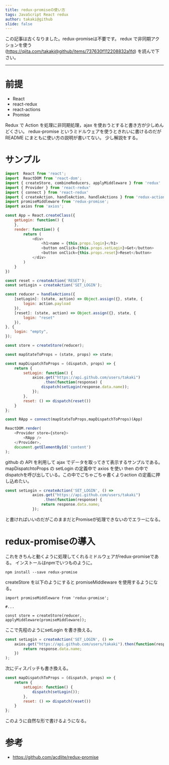 ```yaml
---
title: redux-promiseの使い方
tags: JavaScript React redux
author: takaki@github
slide: false
---
```

この記事は古くなりました。redux-promiseは不要です。
redux で非同期アクションを使う (https://qiita.com/takaki@github/items/737630f112208832a1fd)
を読んで下さい。

---

# 前提
* React
* react-redux
* react-actions
* Promise

Redux で Action を処理に非同期処理，ajax を使おうとすると書き方が少しめんどくさい。 redux-promise というミドルウェアを使うときれいに書けるのだが README にまともに使い方の説明が書いてない。
少し解説をする。

# サンプル
```js
import  React from 'react';
import  ReactDOM from 'react-dom';
import { createStore, combineReducers, applyMiddleware } from 'redux'
import { Provider } from 'react-redux'
import { connect } from 'react-redux'
import { createAction, handleAction, handleActions } from 'redux-actions';
import promiseMiddleware from 'redux-promise';
import axios from 'axios';

const App = React.createClass({
    getLogin: function() {
    },
    render: function() {
        return (
            <div>
                <h1>name = {this.props.login}</h1>
                <button onClick={this.props.setLogin}>Get</button>
                <button onClick={this.props.reset}>Reset</button>
            </div>
        )
    }
})

const reset = createAction('RESET');
const setLogin = createAction('SET_LOGIN');

const reducer = handleActions({
    [setLogin]: (state, action) => Object.assign({}, state, {
        login: action.payload
    }),
    [reset]: (state, action) => Object.assign({}, state, {
        login: "reset"
    }),
}, {
    login: "empty",
});

const store = createStore(reducer);

const mapStateToProps = (state, props) => state;

const mapDispatchToProps = (dispatch, props) => {
    return {
        setLogin: function() {
            axios.get("https://api.github.com/users/takaki")
                 .then(function(response) {
                dispatch(setLogin(response.data.name));
            });
        },
        reset: () => dispatch(reset())
    }
};

const RApp = connect(mapStateToProps,mapDispatchToProps)(App)

ReactDOM.render(
    <Provider store={store}>
        <RApp />
    </Provider>,
    document.getElementById('content')
);
```

github の API を利用して ajax でデータを取ってきて表示するサンプルである。
mapDispatchtoProps の setLogin の定義中で axios を使い then の中でdispatchを呼び出している。この中でごちゃごちゃ書くよりaction の定義に押し込めたい。

```js
const setLogin = createAction('SET_LOGIN', () => 
            axios.get("https://api.github.com/users/takaki")
                 .then(function(response) {
                return response.data.name;
            });
```
と書ければいいのだがこのままだとPromiseが処理できないのでエラーになる。

# redux-promiseの導入
これをきちんと動くように処理してくれるミドルウェアがredux-promiseである。
インストールはnpmでいつものように。

```
npm install --save redux-promise
```

createStore を以下のようにすると promiseMiddleware を使用するようになる。

```
import promiseMiddleware from 'redux-promise';

#...

const store = createStore(reducer, applyMiddleware(promiseMiddleware));
```

ここで先程のようにsetLogin を書き換える。

```js
const setLogin = createAction('SET_LOGIN', () =>
    axios.get("https://api.github.com/users/takaki").then(function(response) {
        return response.data.name;
    })
);
```

次にディスパッチも書き換える。

```js
const mapDispatchToProps = (dispatch, props) => {
    return {
        setLogin: function() {
            dispatch(setLogin());
        },
        reset: () => dispatch(reset())
    }
};
```
このように自然な形で書けるようになる。

# 参考
* https://github.com/acdlite/redux-promise

